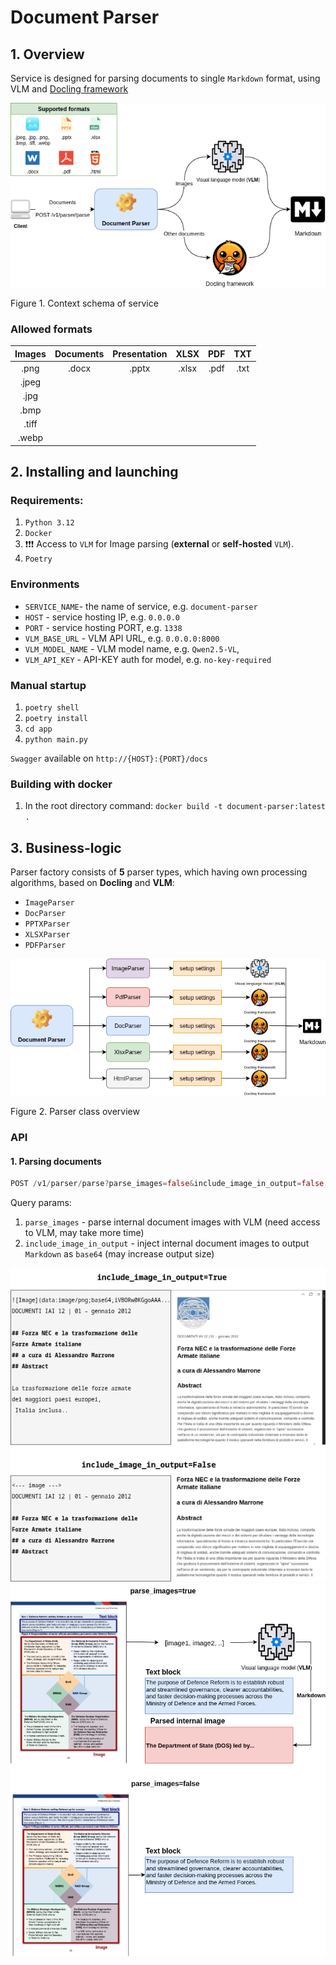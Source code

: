 # Document Parser

## 1. Overview

Service is designed for parsing documents to single `Markdown` format, using VLM and [Docling framework](https://docling-project.github.io/docling/)

![Context](./docs/Context.drawio.png)

Figure 1. Context schema of service

### Allowed formats

| **Images** | **Documents** | **Presentation** | **XLSX** | **PDF** | **TXT** |
|:----------:|:-------------:|:----------------:|:--------:|:-------:|:-------:|
|    .png    |     .docx     |       .pptx      |   .xlsx  |   .pdf  | .txt    |
|    .jpeg   |               |                  |          |         |         |
|    .jpg    |               |                  |          |         |         |
|    .bmp    |               |                 	|          |         |         |
|    .tiff   |               |                  |          |         |         |
|    .webp   |               |                  |          |         |         |

## 2. Installing and launching

### Requirements:

 1. `Python 3.12`
 2. `Docker`
 3. ❗❗❗ Access to `VLM` for Image parsing (**external** or **self-hosted** `VLM`).
 4. `Poetry`

### Environments

 * `SERVICE_NAME`- the name of service, e.g. `document-parser`
 * `HOST` - service hosting IP, e.g. `0.0.0.0`
 * `PORT` - service hosting PORT, e.g. `1338`
 * `VLM_BASE_URL` - VLM API URL, e.g. `0.0.0.0:8000`
 * `VLM_MODEL_NAME` - VLM model name, e.g. `Qwen2.5-VL`,
 * `VLM_API_KEY` - API-KEY auth for model, e.g. `no-key-required`

### Manual startup

 1. `poetry shell`
 2. `poetry install`
 3. `cd app`
 4. `python main.py`

 `Swagger` available on `http://{HOST}:{PORT}/docs`

### Building with docker

 1. In the root directory command: `docker build -t document-parser:latest .`

## 3. Business-logic

Parser factory consists of **5** parser types, which having own processing algorithms, based on **Docling** and **VLM**:
 * `ImageParser`
 * `DocParser`
 * `PPTXParser`
 * `XLSXParser`
 * `PDFParser`

![Parser overview](/docs/parser_logic.drawio.png)

Figure 2. Parser class overview

### API

#### 1. Parsing documents
```rust
POST /v1/parser/parse?parse_images=false&include_image_in_output=false
```
Query params:
 1. `parse_images` - parse internal document images with VLM (need access to VLM, may take more time)
 2. `include_image_in_output` - inject internal document images to output `Markdown` as `base64` (may increase output size)

 ![Include_Images](/docs/Include_images.png)
 ![Parse_Images](/docs/parse_images.png)

